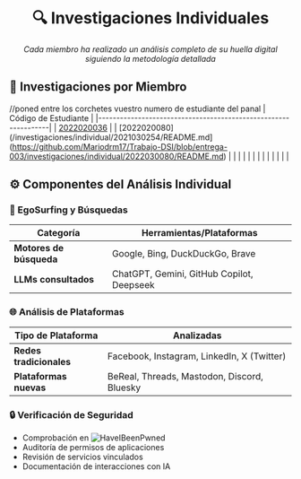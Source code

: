 <div align="center">

# 🔍 Investigaciones Individuales

_Cada miembro ha realizado un análisis completo de su huella digital siguiendo la metodología detallada_

</div>

## 👥 Investigaciones por Miembro
//poned entre los corchetes vuestro numero de estudiante del panal
| Código de Estudiante                                           |
|----------------------------------------------------------------|
| [2022020036](/investigaciones/individual/2022020036/readme.md) |
| [2022020080](/investigaciones/individual/2021030254/README.md](https://github.com/Mariodrm17/Trabajo-DSI/blob/entrega-003/investigaciones/individual/2022030080/README.md) |
| [](/investigaciones/individual/2022020011/README.md) |
| [](/investigaciones/individual/2022020017/README.md) |
| [](/investigaciones/individual/2022020033/README.md) |
| [](/investigaciones/individual/2022020044/README.md) |
| [](/investigaciones/individual/2022030024/README.md) |
| [](/investigaciones/individual/2022030086/README.md) |

## ⚙ Componentes del Análisis Individual

### 🔎 EgoSurfing y Búsquedas

| Categoría               | Herramientas/Plataformas                  |
| ----------------------- | ----------------------------------------- |
| **Motores de búsqueda** | Google, Bing, DuckDuckGo, Brave           |
| **LLMs consultados**    | ChatGPT, Gemini, GitHub Copilot, Deepseek |

### 🌐 Análisis de Plataformas

| Tipo de Plataforma      | Analizadas                                  |
| ----------------------- | ------------------------------------------- |
| **Redes tradicionales** | Facebook, Instagram, LinkedIn, X (Twitter)  |
| **Plataformas nuevas**  | BeReal, Threads, Mastodon, Discord, Bluesky |

### 🔒 Verificación de Seguridad

- Comprobación en ![HaveIBeenPwned](https://img.shields.io/badge/Have_I_Been_Pwned-2A6379?logo=haveibeenpwned&logoColor=white)
- Auditoría de permisos de aplicaciones
- Revisión de servicios vinculados
- Documentación de interacciones con IA
